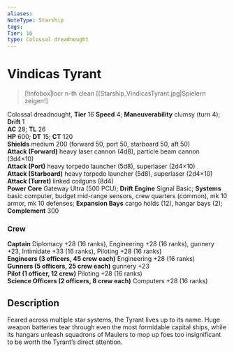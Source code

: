 ```yaml
---
aliases: 
NoteType: Starship
tags: 
Tier: 16
type: Colossal dreadnought 
---
```


# Vindicas Tyrant

> [!infobox|locr n-th clean
>  [[Starship_VindicasTyrant.jpg|Spielern zeigen!]
> 
Colossal dreadnought, **Tier** 16 
**Speed** 4; **Maneuverability** clumsy (turn 4); **Drift** 1  
**AC** 28; **TL** 26  
**HP** 600; **DT** 15; **CT** 120  
**Shields** medium 200 (forward 50, port 50, starboard 50, aft 50)  
**Attack (Forward)** heavy laser cannon (4d8), particle beam cannon (3d4×10)  
**Attack (Port)** heavy torpedo launcher (5d8), superlaser (2d4×10)  
**Attack (Starboard)** heavy torpedo launcher (5d8), superlaser (2d4×10)  
**Attack (Turret)** linked coilguns (8d4)  
**Power Core** Gateway Ultra (500 PCU); **Drift Engine** Signal Basic; **Systems** basic computer, budget mid-range sensors, crew quarters (common), mk 10 armor, mk 10 defenses; **Expansion Bays** cargo holds (12), hangar bays (2); **Complement** 300

### Crew

**Captain** Diplomacy +28 (16 ranks), Engineering +28 (16 ranks), gunnery +23, Intimidate +33 (16 ranks), Piloting +28 (16 ranks)  
**Engineers (3 officers, 45 crew each)** Engineering +28 (16 ranks)  
**Gunners (5 officers, 25 crew each)** gunnery +23  
**Pilot (1 officer, 12 crew)** Piloting +28 (16 ranks)  
**Science Officers (2 officers, 8 crew each)** Computers +28 (16 ranks)

## Description

Feared across multiple star systems, the Tyrant lives up to its name. Huge weapon batteries tear through even the most formidable capital ships, while its hangars unleash squadrons of Maulers to mop up foes too insignificant to be worth the Tyrant’s direct attention.
